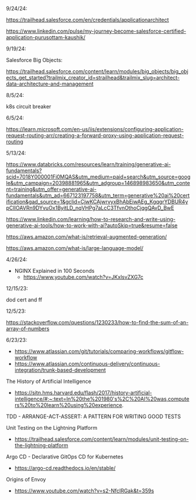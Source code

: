 9/24/24:

https://trailhead.salesforce.com/en/credentials/applicationarchitect

https://www.linkedin.com/pulse/my-journey-become-salesforce-certified-application-purusottam-kaushik/


9/19/24:

Salesforce Big Objects:

https://trailhead.salesforce.com/content/learn/modules/big_objects/big_objects_get_started?trailmix_creator_id=strailhead&trailmix_slug=architect-data-architecture-and-management

8/5/24:

k8s circuit breaker

6/5/24:

https://learn.microsoft.com/en-us/iis/extensions/configuring-application-request-routing-arr/creating-a-forward-proxy-using-application-request-routing

5/13/24:

https://www.databricks.com/resources/learn/training/generative-ai-fundamentals?scid=7018Y000001Fi0MQAS&utm_medium=paid+search&utm_source=google&utm_campaign=20398881965&utm_adgroup=146898983650&utm_content=training&utm_offer=generative-ai-fundamentals&utm_ad=667123197758&utm_term=generative%20ai%20certification&gad_source=1&gclid=CjwKCAjwrvyxBhAbEiwAEg_KgqgrYDBUR4ypCIIOAVRn9DYvuOx1ByitLD_nqVHPg7aLcC3TfvnOthoCjqgQAvD_BwE


https://www.linkedin.com/learning/how-to-research-and-write-using-generative-ai-tools/how-to-work-with-ai?autoSkip=true&resume=false


https://aws.amazon.com/what-is/retrieval-augmented-generation/

https://aws.amazon.com/what-is/large-language-model/





4/26/24:

 - NGINX Explained in 100 Seconds
   - https://www.youtube.com/watch?v=JKxlsvZXG7c

12/15/23:

dod cert and ff

12/5/23:

https://stackoverflow.com/questions/1230233/how-to-find-the-sum-of-an-array-of-numbers

6/23/23:
  - https://www.atlassian.com/git/tutorials/comparing-workflows/gitflow-workflow
  - https://www.atlassian.com/continuous-delivery/continuous-integration/trunk-based-development

The History of Artificial Intelligence
  - https://sitn.hms.harvard.edu/flash/2017/history-artificial-intelligence/#:~:text=In%20the%201980's%2C%20AI%20was,computers%20to%20learn%20using%20experience.


TDD - ARRANGE-ACT-ASSERT: A PATTERN FOR WRITING GOOD TESTS

Unit Testing on the Lightning Platform
  - https://trailhead.salesforce.com/content/learn/modules/unit-testing-on-the-lightning-platform

Argo CD - Declarative GitOps CD for Kubernetes
 - https://argo-cd.readthedocs.io/en/stable/

Origins of Envoy
 - https://www.youtube.com/watch?v=s2-NfclRGak&t=359s
